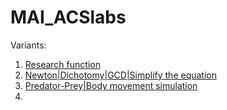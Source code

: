 # MAI_ACSlabs

Variants:
1. [Research function](/Lab_1/Lab_1.ipynb)
2. [Newton|Dichotomy|GCD|Simplify the equation](/Lab_2/Lab2.pdf)
3. [Predator-Prey|Body movement simulation](/tasks/task_03/!Lab03.pdf)
4.
